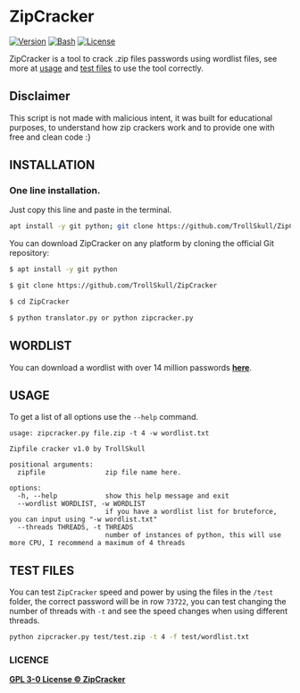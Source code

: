 # ZipCracker

[![Version](https://img.shields.io/badge/Version-2.0-green)]()
[![Bash](https://img.shields.io/badge/Made%20with-Python-blue)]()
[![License](https://img.shields.io/badge/License-GPL-yellow)]()

ZipCracker is a tool to crack .zip files passwords using wordlist files, see more at [usage](#usage) and [test files](#test-files) to use the tool correctly.

## Disclaimer
This script is not made with malicious intent, it was built for educational purposes, to understand how zip crackers work and to provide one with free and clean code :}

## INSTALLATION
### One line installation.
Just copy this line and paste in the terminal.
```bash
apt install -y git python; git clone https://github.com/TrollSkull/ZipCracker; cd easyTPKG; python zipcracker.py
```

You can download ZipCracker on any platform by cloning the official Git repository:

```bash
$ apt install -y git python

$ git clone https://github.com/TrollSkull/ZipCracker

$ cd ZipCracker

$ python translator.py or python zipcracker.py
```

## WORDLIST
You can download a wordlist with over 14 million passwords **[here](https://github.com/TrollSkull/ZipCracker/releases/download/wordlist/wordlist.txt)**.

## USAGE

To get a list of all options use the `--help` command.

```
usage: zipcracker.py file.zip -t 4 -w wordlist.txt    

Zipfile cracker v1.0 by TrollSkull

positional arguments:
  zipfile               zip file name here.

options:
  -h, --help            show this help message and exit
  --wordlist WORDLIST, -w WORDLIST
                        if you have a wordlist list for bruteforce, you can input using "-w wordlist.txt"
  --threads THREADS, -t THREADS
                        number of instances of python, this will use more CPU, I recommend a maximum of 4 threads
```

## TEST FILES

You can test `ZipCracker` speed and power by using the files in the `/test` folder, the correct password will be in row `73722`, you can test changing the number of threads with `-t` and see the speed changes when using different threads.

```bash
python zipcracker.py test/test.zip -t 4 -f test/wordlist.txt
```

### LICENCE

**[GPL 3-0 License © ZipCracker](https://github.com/TrollSkull/ZipCracker/blob/main/LICENSE)**
